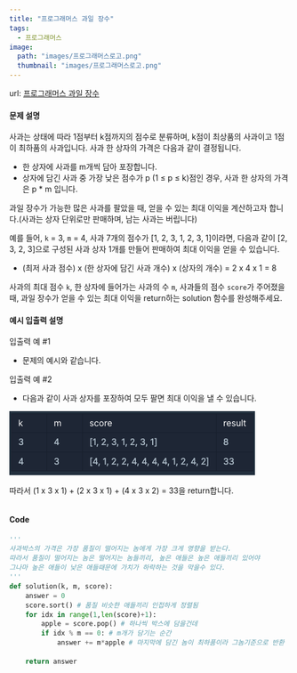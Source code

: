 ```yaml
---
title: "프로그래머스 과일 장수"
tags:
  - 프로그래머스
image:
  path: "images/프로그래머스로고.png"
  thumbnail: "images/프로그래머스로고.png"
---
```


url: [프로그래머스 과일 장수](https://school.programmers.co.kr/learn/courses/30/lessons/135808)

#### 문제 설명

사과는 상태에 따라 1점부터 k점까지의 점수로 분류하며, k점이 최상품의 사과이고 1점이 최하품의 사과입니다. 사과 한 상자의 가격은 다음과 같이 결정됩니다.

-   한 상자에 사과를 m개씩 담아 포장합니다.
-   상자에 담긴 사과 중 가장 낮은 점수가 p (1 ≤ p ≤ k)점인 경우, 사과 한 상자의 가격은 p * m 입니다.

과일 장수가 가능한 많은 사과를 팔았을 때, 얻을 수 있는 최대 이익을 계산하고자 합니다.(사과는 상자 단위로만 판매하며, 남는 사과는 버립니다)

예를 들어, `k` = 3, `m` = 4, 사과 7개의 점수가 [1, 2, 3, 1, 2, 3, 1]이라면, 다음과 같이 [2, 3, 2, 3]으로 구성된 사과 상자 1개를 만들어 판매하여 최대 이익을 얻을 수 있습니다.

-   (최저 사과 점수) x (한 상자에 담긴 사과 개수) x (상자의 개수) = 2 x 4 x 1 = 8

사과의 최대 점수 `k`, 한 상자에 들어가는 사과의 수 `m`, 사과들의 점수 `score`가 주어졌을 때, 과일 장수가 얻을 수 있는 최대 이익을 return하는 solution 함수를 완성해주세요.

#### 예시 입출력 설명
입출력 예 #1
-   문제의 예시와 같습니다.

입출력 예 #2
-   다음과 같이 사과 상자를 포장하여 모두 팔면 최대 이익을 낼 수 있습니다.

![](/images/2023-06-15-10-21-01.png)

따라서 (1 x 3 x 1) + (2 x 3 x 1) + (4 x 3 x 2) = 33을 return합니다.
```
````

#### Code
```python
'''
사과박스의 가격은 가장 품질이 떨어지는 놈에게 가장 크게 영향을 받는다.
따라서 품질이 떨어지는 놈은 떨어지는 놈들끼리, 높은 애들은 높은 애들끼리 있어야
그나마 높은 애들이 낮은 애들때문에 가치가 하락하는 것을 막을수 있다.
'''
def solution(k, m, score):
    answer = 0
    score.sort() # 품질 비슷한 애들끼리 인접하게 정렬됨
    for idx in range(1,len(score)+1): 
        apple = score.pop() # 하나씩 박스에 담을건데
        if idx % m == 0: # m개가 담기는 순간
            answer += m*apple # 마지막에 담긴 놈이 최하품이라 그놈기준으로 반환
        
    return answer
```
